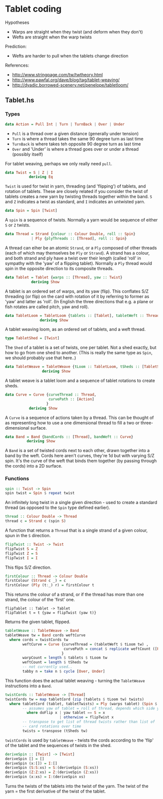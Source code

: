 # Tablet coding

Hypotheses

* Warps are straight when they twist (and deform when they don't)
* Wefts are straight when the warp twists

Prediction:

* Wefts are harder to pull when the tablets change direction

References:

* http://www.stringpage.com/tw/twtheory.html
* http://www.pawfal.org/dave/blog/tag/tablet-weaving/
* http://dyadic.borrowed-scenery.net/penelope/tabletloom/

## Tablet.hs

### Types

```haskell
data Action = Pull Int | Turn | TurnBack | Over | Under
```

* `Pull` is a thread over a given distance (generally under tension)
* `Turn` is where a thread takes the same 90 degree turn as last time
* `TurnBack` is where takes teh opposite 90 degree turn as last time
* `Over` and 'Under' is where a thread goes over or under a thread (possibly itself)

For tablet weaving, perhaps we only really need `pull`.

```haskell
data Twist = S | Z | I
           deriving Eq
```

`Twist` is used for twist in yarn, threading (and 'flipping') of
tablets, and rotation of tablets. These are closely related if you
consider the twist of tablets creates a new yarn by twisting threads
together within the band. `S` and `Z` indicates a twist as standard,
and `I` indicates an untwisted yarn.

```haskell
data Spin = Spin [Twist]
```

A `spin` is a sequence of twists. Normally a yarn would be sequence of
either `S` or `Z` twists.

```haskell
data Thread = Strand {colour :: Colour Double, roll :: Spin}
            | Ply {plyThreads :: [Thread], roll :: Spin}
```

A thread can eiher be an atomic `Strand`, or a `Ply` composed of other
threads (each of which may themselves be `Ply` or `Strand`). A strand
has a colour, and both strand and ply have a twist over their length
(called 'roll' in sympathy with the 'yaw' of a flipping
tablet). Normally a `Ply` thread would spin in the opposite direction
to its composite threads.

```haskell
data Tablet = Tablet {warps :: [Thread], yaw :: Twist}
            deriving Show
```

A tablet is an ordered set of warps, and its yaw (flip). This
conflates S/Z threading (or flip) on the card with rotation of it by
referring to former as 'yaw' and latter as 'roll'. (In English the
three directions that e.g. a plane or fish rotates are called pitch,
yaw and roll).

```haskell
data TabletLoom = TabletLoom {tablets :: [Tablet], tabletWeft :: Thread}
                deriving Show
```

A tablet weaving loom, as an ordered set of tablets, and a weft
thread.

```haskell
type TabletShed = [Twist]
```

The `Shed` of a tablet is a set of twists, one per tablet. Not a shed
exactly, but how to go from one shed to another.  (This is really the
same type as `Spin`, we should probably use that here..)


```haskell
data TabletWeave = TabletWeave {tLoom :: TabletLoom, tSheds :: [TabletShed]}
                 deriving Show
```

A tablet weave is a tablet loom and a sequence of tablet rotations to
create sheds.


```haskell
data Curve = Curve {curveThread :: Thread,
                    curvePath :: [Action]
                   }
           deriving Show
```

A `Curve` is a sequence of actions taken by a thread. This can be
thought of as representing how to use a one dimensional thread to fill a
two or three-dimensional surface.

```haskell
data Band = Band {bandCords :: [Thread], bandWeft :: Curve}
          deriving Show
```

A `Band` is a set of twisted cords next to each other, drawn together
into a band by the weft. Cords here aren't curves, they're 1d but
with varying S/Z spin. It's the curve of the weft that binds them
together (by passing through the cords) into a 2D surface.

### Functions

```haskell
spin :: Twist -> Spin
spin twist = Spin $ repeat twist
```

An infinitely long twist in a single given direction - used to create
a standard thread (as opposed to the `Spin` type defined earlier).

```haskell
thread :: Colour Double -> Thread
thread c = Strand c (spin S)
```

A function that returns a `Thread` that is a single strand of a given colour, spun in the `S` direction.

```haskell
flipTwist :: Twist -> Twist
flipTwist S = Z
flipTwist Z = S
flipTwist I = I
```

This flips S/Z direction.

```haskell
firstColour :: Thread -> Colour Double
firstColour (Strand c _) = c
firstColour (Ply (t:_) r) = firstColour t
```

This returns the colour of a strand, or if the thread has more than
one strand, the colour of the 'first' one.

```
flipTablet :: Tablet -> Tablet
flipTablet t = t {yaw = flipTwist (yaw t)}
```

Returns the given tablet, flipped.

```haskell
tabletWeave :: TabletWeave -> Band
tabletWeave tw = Band cords weftCurve
  where cords = twistCords tw
        weftCurve = Curve {curveThread = (tabletWeft $ tLoom tw) ,
                           curvePath = concat $ replicate weftCount ([Pull warpCount] ++ [TurnBack, Turn])
                          }
        warpCount = length $ tablets $ tLoom tw
        weftCount = length $ tSheds tw
		-- not currently used..
        tabby n = take n $ cycle [Over, Under]
```

This function does the actual tablet weaving - turning the `TabletWeave`
instructions into a `Band`.

```haskell
twistCords :: TabletWeave -> [Thread]
twistCords tw = map tabletCord (zip (tablets $ tLoom tw) twists)
  where tabletCord (tablet, tabletTwists) = Ply (warps tablet) (Spin $ deriveSpin $ map doFlip tabletTwists)
        -- assumes yaw of tablet = roll of thread, depends which side you look at tablet from?
          where doFlip x | yaw tablet == S = x
                         | otherwise = flipTwist x
        -- transpose to get list of thread twists rather than list of
        -- card rotations over time
        twists = transpose (tSheds tw)
```

`twistCords` is used by `tabletWeave` - twists the cords according to the 'flip' of
the tablet and the sequences of twists in the shed.

```haskell
deriveSpin :: [Twist] -> [Twist]
deriveSpin [] = []
deriveSpin (x:[]) = I:[]
deriveSpin (S:S:xs) = S:(deriveSpin (S:xs))
deriveSpin (Z:Z:xs) = Z:(deriveSpin (Z:xs))
deriveSpin (x:xs) = I:(deriveSpin xs)
```

Turns the twists of the tablets into the twist of the yarn. The twist of the yarn = the first derivative of the twist of the tablet.

